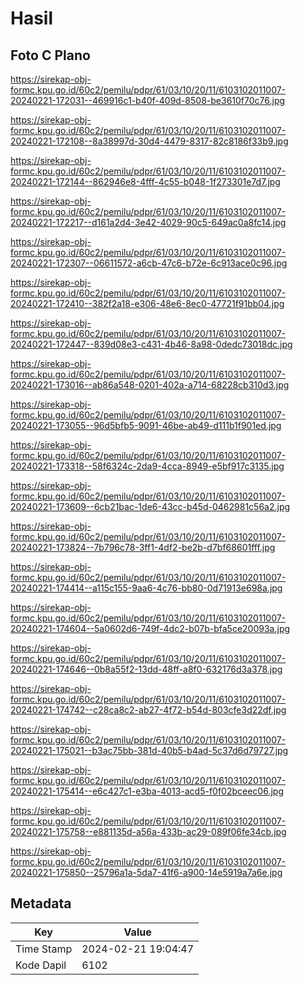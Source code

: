 # Hasil

## Foto C Plano

https://sirekap-obj-formc.kpu.go.id/60c2/pemilu/pdpr/61/03/10/20/11/6103102011007-20240221-172031--469916c1-b40f-409d-8508-be3610f70c76.jpg

https://sirekap-obj-formc.kpu.go.id/60c2/pemilu/pdpr/61/03/10/20/11/6103102011007-20240221-172108--8a38997d-30d4-4479-8317-82c8186f33b9.jpg

https://sirekap-obj-formc.kpu.go.id/60c2/pemilu/pdpr/61/03/10/20/11/6103102011007-20240221-172144--862946e8-4fff-4c55-b048-1f273301e7d7.jpg

https://sirekap-obj-formc.kpu.go.id/60c2/pemilu/pdpr/61/03/10/20/11/6103102011007-20240221-172217--d161a2d4-3e42-4029-90c5-649ac0a8fc14.jpg

https://sirekap-obj-formc.kpu.go.id/60c2/pemilu/pdpr/61/03/10/20/11/6103102011007-20240221-172307--06611572-a6cb-47c6-b72e-6c913ace0c96.jpg

https://sirekap-obj-formc.kpu.go.id/60c2/pemilu/pdpr/61/03/10/20/11/6103102011007-20240221-172410--382f2a18-e306-48e6-8ec0-47721f91bb04.jpg

https://sirekap-obj-formc.kpu.go.id/60c2/pemilu/pdpr/61/03/10/20/11/6103102011007-20240221-172447--839d08e3-c431-4b46-8a98-0dedc73018dc.jpg

https://sirekap-obj-formc.kpu.go.id/60c2/pemilu/pdpr/61/03/10/20/11/6103102011007-20240221-173016--ab86a548-0201-402a-a714-68228cb310d3.jpg

https://sirekap-obj-formc.kpu.go.id/60c2/pemilu/pdpr/61/03/10/20/11/6103102011007-20240221-173055--96d5bfb5-9091-46be-ab49-d111b1f901ed.jpg

https://sirekap-obj-formc.kpu.go.id/60c2/pemilu/pdpr/61/03/10/20/11/6103102011007-20240221-173318--58f6324c-2da9-4cca-8949-e5bf917c3135.jpg

https://sirekap-obj-formc.kpu.go.id/60c2/pemilu/pdpr/61/03/10/20/11/6103102011007-20240221-173609--6cb21bac-1de6-43cc-b45d-0462981c56a2.jpg

https://sirekap-obj-formc.kpu.go.id/60c2/pemilu/pdpr/61/03/10/20/11/6103102011007-20240221-173824--7b796c78-3ff1-4df2-be2b-d7bf68601fff.jpg

https://sirekap-obj-formc.kpu.go.id/60c2/pemilu/pdpr/61/03/10/20/11/6103102011007-20240221-174414--a115c155-9aa6-4c76-bb80-0d71913e698a.jpg

https://sirekap-obj-formc.kpu.go.id/60c2/pemilu/pdpr/61/03/10/20/11/6103102011007-20240221-174604--5a0602d6-749f-4dc2-b07b-bfa5ce20093a.jpg

https://sirekap-obj-formc.kpu.go.id/60c2/pemilu/pdpr/61/03/10/20/11/6103102011007-20240221-174646--0b8a55f2-13dd-48ff-a8f0-632176d3a378.jpg

https://sirekap-obj-formc.kpu.go.id/60c2/pemilu/pdpr/61/03/10/20/11/6103102011007-20240221-174742--c28ca8c2-ab27-4f72-b54d-803cfe3d22df.jpg

https://sirekap-obj-formc.kpu.go.id/60c2/pemilu/pdpr/61/03/10/20/11/6103102011007-20240221-175021--b3ac75bb-381d-40b5-b4ad-5c37d6d79727.jpg

https://sirekap-obj-formc.kpu.go.id/60c2/pemilu/pdpr/61/03/10/20/11/6103102011007-20240221-175414--e6c427c1-e3ba-4013-acd5-f0f02bceec06.jpg

https://sirekap-obj-formc.kpu.go.id/60c2/pemilu/pdpr/61/03/10/20/11/6103102011007-20240221-175758--e881135d-a56a-433b-ac29-089f06fe34cb.jpg

https://sirekap-obj-formc.kpu.go.id/60c2/pemilu/pdpr/61/03/10/20/11/6103102011007-20240221-175850--25796a1a-5da7-41f6-a900-14e5919a7a6e.jpg


## Metadata

| Key        | Value               |
| ---------- | ------------------- |
| Time Stamp | 2024-02-21 19:04:47 |
| Kode Dapil | 6102                |



